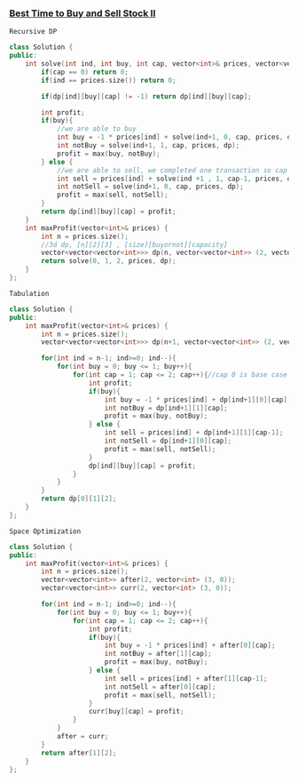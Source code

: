 ### [Best Time to Buy and Sell Stock II](https://leetcode.com/problems/best-time-to-buy-and-sell-stock-iii/description/)

```
Recursive DP
```

```cpp
class Solution {
public:
    int solve(int ind, int buy, int cap, vector<int>& prices, vector<vector<vector<int>>> &dp){
        if(cap == 0) return 0;
        if(ind == prices.size()) return 0;

        if(dp[ind][buy][cap] != -1) return dp[ind][buy][cap];

        int profit;
        if(buy){
            //we are able to buy
            int buy = -1 * prices[ind] + solve(ind+1, 0, cap, prices, dp);
            int notBuy = solve(ind+1, 1, cap, prices, dp);
            profit = max(buy, notBuy);
        } else {
            //we are able to sell, we completed one transaction so cap - 1
            int sell = prices[ind] + solve(ind +1 , 1, cap-1, prices, dp);
            int notSell = solve(ind+1, 0, cap, prices, dp);
            profit = max(sell, notSell);
        }
        return dp[ind][buy][cap] = profit;
    }
    int maxProfit(vector<int>& prices) {
        int n = prices.size();
        //3d dp, [n][2][3] , [size][buyornot][capacity]
        vector<vector<vector<int>>> dp(n, vector<vector<int>> (2, vector<int> (3, -1)));
        return solve(0, 1, 2, prices, dp);
    }
};
```

```Tabulation```

```cpp
class Solution {
public:
    int maxProfit(vector<int>& prices) {
        int n = prices.size();
        vector<vector<vector<int>>> dp(n+1, vector<vector<int>> (2, vector<int> (3, 0)));

        for(int ind = n-1; ind>=0; ind--){
            for(int buy = 0; buy <= 1; buy++){
                for(int cap = 1; cap <= 2; cap++){//cap 0 is base case
                    int profit;
                    if(buy){
                        int buy = -1 * prices[ind] + dp[ind+1][0][cap];
                        int notBuy = dp[ind+1][1][cap];
                        profit = max(buy, notBuy);
                    } else {
                        int sell = prices[ind] + dp[ind+1][1][cap-1];
                        int notSell = dp[ind+1][0][cap];
                        profit = max(sell, notSell);
                    }
                    dp[ind][buy][cap] = profit;
                }
            }
        }
        return dp[0][1][2];
    }
};
```

```Space Optimization```
```cpp
class Solution {
public:
    int maxProfit(vector<int>& prices) {
        int n = prices.size();
        vector<vector<int>> after(2, vector<int> (3, 0));
        vector<vector<int>> curr(2, vector<int> (3, 0));

        for(int ind = n-1; ind>=0; ind--){
            for(int buy = 0; buy <= 1; buy++){
                for(int cap = 1; cap <= 2; cap++){
                    int profit;
                    if(buy){
                        int buy = -1 * prices[ind] + after[0][cap];
                        int notBuy = after[1][cap];
                        profit = max(buy, notBuy);
                    } else {
                        int sell = prices[ind] + after[1][cap-1];
                        int notSell = after[0][cap];
                        profit = max(sell, notSell);
                    }
                    curr[buy][cap] = profit;
                }
            }
            after = curr;
        }
        return after[1][2];
    }
};
```